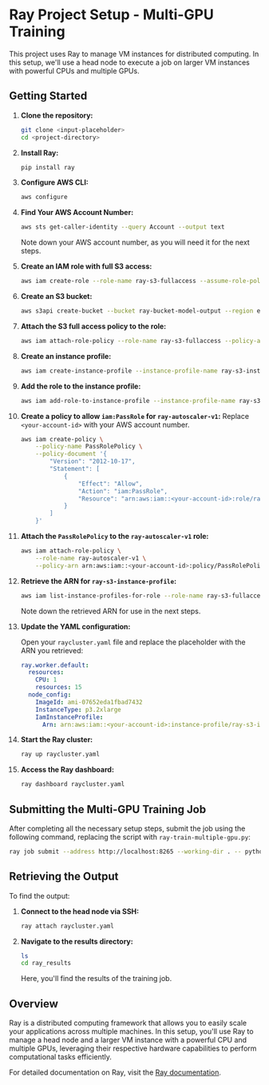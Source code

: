 # Ray Project Setup - Multi-GPU Training

This project uses Ray to manage VM instances for distributed computing. In this setup, we'll use a head node to execute a job on larger VM instances with powerful CPUs and multiple GPUs.

## Getting Started

1. **Clone the repository:**
   
   ```bash
   git clone <input-placeholder>
   cd <project-directory>
   ```

2. **Install Ray:**
   
   ```bash
   pip install ray
   ```

3. **Configure AWS CLI:**
   
   ```bash
   aws configure
   ```

4. **Find Your AWS Account Number:**
   
   ```bash
   aws sts get-caller-identity --query Account --output text
   ```
   
   Note down your AWS account number, as you will need it for the next steps.

5. **Create an IAM role with full S3 access:**
   
   ```bash
   aws iam create-role --role-name ray-s3-fullaccess --assume-role-policy-document file://trust-policy.json
   ```

6. **Create an S3 bucket:**
   
   ```bash
   aws s3api create-bucket --bucket ray-bucket-model-output --region eu-central-1 --create-bucket-configuration LocationConstraint=eu-central-1
   ```

7. **Attach the S3 full access policy to the role:**
   
   ```bash
   aws iam attach-role-policy --role-name ray-s3-fullaccess --policy-arn arn:aws:iam::aws:policy/AmazonS3FullAccess
   ```

8. **Create an instance profile:**
   
   ```bash
   aws iam create-instance-profile --instance-profile-name ray-s3-instance-profile
   ```

9. **Add the role to the instance profile:**
   
   ```bash
   aws iam add-role-to-instance-profile --instance-profile-name ray-s3-instance-profile --role-name ray-s3-fullaccess
   ```

10. **Create a policy to allow `iam:PassRole` for `ray-autoscaler-v1`:**
    Replace `<your-account-id>` with your AWS account number.

    ```bash
    aws iam create-policy \
        --policy-name PassRolePolicy \
        --policy-document '{
            "Version": "2012-10-17",
            "Statement": [
                {
                    "Effect": "Allow",
                    "Action": "iam:PassRole",
                    "Resource": "arn:aws:iam::<your-account-id>:role/ray-s3-fullaccess"
                }
            ]
        }'
    ```

11. **Attach the `PassRolePolicy` to the `ray-autoscaler-v1` role:**
    
    ```bash
    aws iam attach-role-policy \
        --role-name ray-autoscaler-v1 \
        --policy-arn arn:aws:iam::<your-account-id>:policy/PassRolePolicy
    ```

12. **Retrieve the ARN for `ray-s3-instance-profile`:**
    
    ```bash
    aws iam list-instance-profiles-for-role --role-name ray-s3-fullaccess --query 'InstanceProfiles[0].Arn' --output text
    ```
    
    Note down the retrieved ARN for use in the next steps.

13. **Update the YAML configuration:**

    Open your `raycluster.yaml` file and replace the placeholder with the ARN you retrieved:

    ```yaml
    ray.worker.default:
      resources:
        CPU: 1
        resources: 15
      node_config:
        ImageId: ami-07652eda1fbad7432
        InstanceType: p3.2xlarge
        IamInstanceProfile:
          Arn: arn:aws:iam::<your-account-id>:instance-profile/ray-s3-instance-profile
    ```

14. **Start the Ray cluster:**
    
    ```bash
    ray up raycluster.yaml
    ```

15. **Access the Ray dashboard:**
    
    ```bash
    ray dashboard raycluster.yaml
    ```

## Submitting the Multi-GPU Training Job

After completing all the necessary setup steps, submit the job using the following command, replacing the script with `ray-train-multiple-gpu.py`:

```bash
ray job submit --address http://localhost:8265 --working-dir . -- python3 ray-train-multiple-gpu.py
```

## Retrieving the Output

To find the output:

1. **Connect to the head node via SSH:**
   
   ```bash
   ray attach raycluster.yaml
   ```

2. **Navigate to the results directory:**
   
   ```bash
   ls
   cd ray_results
   ```

   Here, you'll find the results of the training job.

## Overview

Ray is a distributed computing framework that allows you to easily scale your applications across multiple machines. In this setup, you'll use Ray to manage a head node and a larger VM instance with a powerful CPU and multiple GPUs, leveraging their respective hardware capabilities to perform computational tasks efficiently.

For detailed documentation on Ray, visit the [Ray documentation](https://docs.ray.io/).